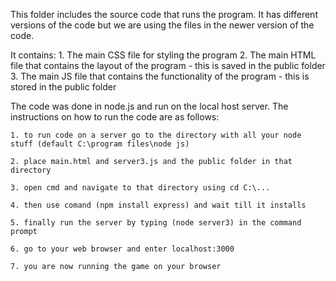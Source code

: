 This folder includes the source code that runs the program. It has different versions of the code but we are using the files in the newer version of the code.

It contains:
 	1. The main CSS file for styling the program
	2. The main HTML file that contains the layout of the program - this is saved in the public folder
	3. The main JS file that contains the functionality of the program - this is stored in the public folder

The code was done in node.js and run on the local host server. The instructions on how to run the code are as follows:

	1. to run code on a server go to the directory with all your node stuff (default C:\program files\node js)

	2. place main.html and server3.js and the public folder in that directory

	3. open cmd and navigate to that directory using cd C:\...
	
	4. then use comand (npm install express) and wait till it installs
	
	5. finally run the server by typing (node server3) in the command prompt
	
	6. go to your web browser and enter localhost:3000 

	7. you are now running the game on your browser

